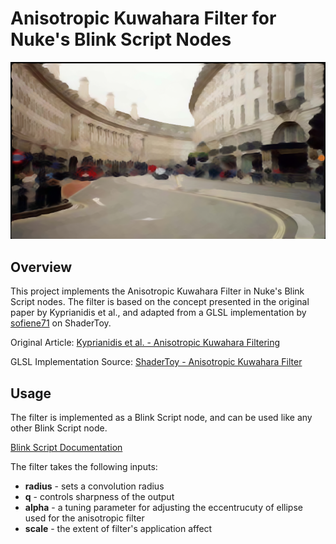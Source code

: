 # Anisotropic Kuwahara Filter for Nuke's Blink Script Nodes

![Filter Example](images/result.png)

## Overview
This project implements the Anisotropic Kuwahara Filter in Nuke's Blink Script nodes. The filter is based on the concept presented in the original paper by Kyprianidis et al., and adapted from a GLSL implementation by [sofiene71](https://www.shadertoy.com/user/sofiene71) on ShaderToy.

Original Article: [Kyprianidis et al. - Anisotropic Kuwahara Filtering](https://www.kyprianidis.com/p/pg2009/)

GLSL Implementation Source: [ShaderToy - Anisotropic Kuwahara Filter](https://www.shadertoy.com/view/td3BzX)  
 
## Usage
The filter is implemented as a Blink Script node, and can be used like any other Blink Script node.

[Blink Script Documentation](https://learn.foundry.com/nuke/content/reference_guide/other_nodes/blinkscript.html)

The filter takes the following inputs:
- **radius** - sets a convolution radius
- **q** - controls sharpness of the output  
- **alpha** - a tuning parameter for adjusting  the eccentrucuty of ellipse used for the anisotropic filter
- **scale** - the  extent of filter's application affect
